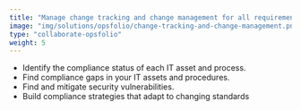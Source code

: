 ```yaml
---
title: "Manage change tracking and change management for all requirements-based operational assets."
image: "img/solutions/opsfolio/change-tracking-and-change-management.png"
type: "collaborate-opsfolio"
weight: 5
---
```


* Identify the compliance status of each IT asset and process.
* Find compliance gaps in your IT assets and procedures.
* Find and mitigate security vulnerabilities.
* Build compliance strategies that adapt to changing standards
